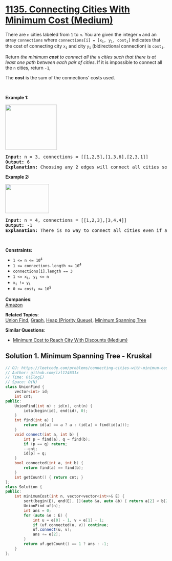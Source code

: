 # [1135. Connecting Cities With Minimum Cost (Medium)](https://leetcode.com/problems/connecting-cities-with-minimum-cost/)

<p>There are <code>n</code> cities labeled from <code>1</code> to <code>n</code>. You are given the integer <code>n</code> and an array <code>connections</code> where <code>connections[i] = [x<sub>i</sub>, y<sub>i</sub>, cost<sub>i</sub>]</code> indicates that the cost of connecting city <code>x<sub>i</sub></code> and city <code>y<sub>i</sub></code> (bidirectional connection) is <code>cost<sub>i</sub></code>.</p>

<p>Return <em>the minimum <strong>cost</strong> to connect all the </em><code>n</code><em> cities such that there is at least one path between each pair of cities</em>. If it is impossible to connect all the <code>n</code> cities, return <code>-1</code>,</p>

<p>The <strong>cost</strong> is the sum of the connections' costs used.</p>

<p>&nbsp;</p>
<p><strong>Example 1:</strong></p>
<img alt="" src="https://assets.leetcode.com/uploads/2019/04/20/1314_ex2.png" style="width: 161px; height: 141px;">
<pre><strong>Input:</strong> n = 3, connections = [[1,2,5],[1,3,6],[2,3,1]]
<strong>Output:</strong> 6
<strong>Explanation:</strong> Choosing any 2 edges will connect all cities so we choose the minimum 2.
</pre>

<p><strong>Example 2:</strong></p>
<img alt="" src="https://assets.leetcode.com/uploads/2019/04/20/1314_ex1.png" style="width: 136px; height: 91px;">
<pre><strong>Input:</strong> n = 4, connections = [[1,2,3],[3,4,4]]
<strong>Output:</strong> -1
<strong>Explanation:</strong> There is no way to connect all cities even if all edges are used.
</pre>

<p>&nbsp;</p>
<p><strong>Constraints:</strong></p>

<ul>
	<li><code>1 &lt;= n &lt;= 10<sup>4</sup></code></li>
	<li><code>1 &lt;= connections.length &lt;= 10<sup>4</sup></code></li>
	<li><code>connections[i].length == 3</code></li>
	<li><code>1 &lt;= x<sub>i</sub>, y<sub>i</sub> &lt;= n</code></li>
	<li><code>x<sub>i</sub> != y<sub>i</sub></code></li>
	<li><code>0 &lt;= cost<sub>i</sub> &lt;= 10<sup>5</sup></code></li>
</ul>


**Companies**:  
[Amazon](https://leetcode.com/company/amazon)

**Related Topics**:  
[Union Find](https://leetcode.com/tag/union-find/), [Graph](https://leetcode.com/tag/graph/), [Heap (Priority Queue)](https://leetcode.com/tag/heap-priority-queue/), [Minimum Spanning Tree](https://leetcode.com/tag/minimum-spanning-tree/)

**Similar Questions**:
* [Minimum Cost to Reach City With Discounts (Medium)](https://leetcode.com/problems/minimum-cost-to-reach-city-with-discounts/)

## Solution 1. Minimum Spanning Tree - Kruskal

```cpp
// OJ: https://leetcode.com/problems/connecting-cities-with-minimum-cost/
// Author: github.com/lzl124631x
// Time: O(ElogE)
// Space: O(N)
class UnionFind {
    vector<int> id;
    int cnt; 
public:
    UnionFind(int n) : id(n), cnt(n) {
        iota(begin(id), end(id), 0);
    }
    int find(int a) {
        return id[a] == a ? a : (id[a] = find(id[a]));
    }
    void connect(int a, int b) {
        int p = find(a), q = find(b);
        if (p == q) return;
        --cnt;
        id[p] = q;
    }
    bool connected(int a, int b) {
        return find(a) == find(b);
    }
    int getCount() { return cnt; }
};
class Solution {
public:
    int minimumCost(int n, vector<vector<int>>& E) {
        sort(begin(E), end(E), [](auto &a, auto &b) { return a[2] < b[2]; });
        UnionFind uf(n);
        int ans = 0;
        for (auto &e : E) {
            int u = e[0] - 1, v = e[1] - 1;
            if (uf.connected(u, v)) continue;
            uf.connect(u, v);
            ans += e[2];
        }
        return uf.getCount() == 1 ? ans : -1;
    }
};
```